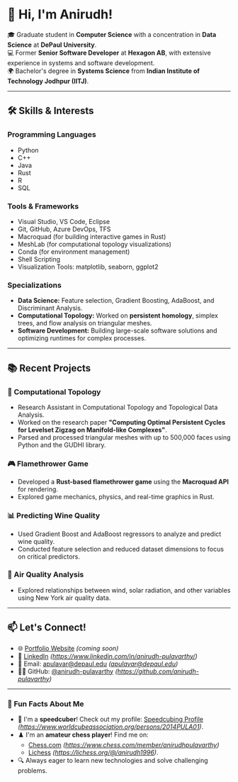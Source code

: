 # 👋 Hi, I'm Anirudh! 

🎓 Graduate student in **Computer Science** with a concentration in **Data Science** at **DePaul University**.  
💻 Former **Senior Software Developer** at **Hexagon AB**, with extensive experience in systems and software development.  
🌍 Bachelor's degree in **Systems Science** from **Indian Institute of Technology Jodhpur (IITJ)**.  

---

## 🛠 Skills & Interests

### **Programming Languages**
- Python
- C++
- Java
- Rust
- R
- SQL

### **Tools & Frameworks**
- Visual Studio, VS Code, Eclipse
- Git, GitHub, Azure DevOps, TFS
- Macroquad (for building interactive games in Rust)
- MeshLab (for computational topology visualizations)
- Conda (for environment management)
- Shell Scripting
- Visualization Tools: matplotlib, seaborn, ggplot2

### **Specializations**
- **Data Science:** Feature selection, Gradient Boosting, AdaBoost, and Discriminant Analysis.
- **Computational Topology:** Worked on **persistent homology**, simplex trees, and flow analysis on triangular meshes.
- **Software Development:** Building large-scale software solutions and optimizing runtimes for complex processes.

---

## 📚 Recent Projects

### **🔢 Computational Topology**
- Research Assistant in Computational Topology and Topological Data Analysis.
- Worked on the research paper **"Computing Optimal Persistent Cycles for Levelset Zigzag on Manifold-like Complexes"**.
- Parsed and processed triangular meshes with up to 500,000 faces using Python and the GUDHI library.

### **🎮 Flamethrower Game**
- Developed a **Rust-based flamethrower game** using the **Macroquad API** for rendering.
- Explored game mechanics, physics, and real-time graphics in Rust.

### **📊 Predicting Wine Quality**
- Used Gradient Boost and AdaBoost regressors to analyze and predict wine quality.
- Conducted feature selection and reduced dataset dimensions to focus on critical predictors.

### **🌱 Air Quality Analysis**
- Explored relationships between wind, solar radiation, and other variables using New York air quality data.

---

## 📫 Let's Connect!
- 🌐 [Portfolio Website](#) *(coming soon)*
- 💼 [LinkedIn](https://www.linkedin.com/in/anirudh-pulavarthy/) *(https://www.linkedin.com/in/anirudh-pulavarthy/)*
- 📧 Email: apulavar@depaul.edu *(apulavar@depaul.edu)*
- 🧑‍💻 GitHub: [@anirudh-pulavarthy](https://github.com/anirudh-pulavarthy) *(https://github.com/anirudh-pulavarthy)*

---

### 🌟 Fun Facts About Me
- 🧩 I'm a **speedcuber**! Check out my profile: [Speedcubing Profile](#) *(https://www.worldcubeassociation.org/persons/2014PULA01)*.
- ♟️ I'm an **amateur chess player**! Find me on:
  - [Chess.com](#) *(https://www.chess.com/member/anirudhpulavarthy)*
  - [Lichess](#) *(https://lichess.org/@/anirudh1996)*.
- 🔍 Always eager to learn new technologies and solve challenging problems.
